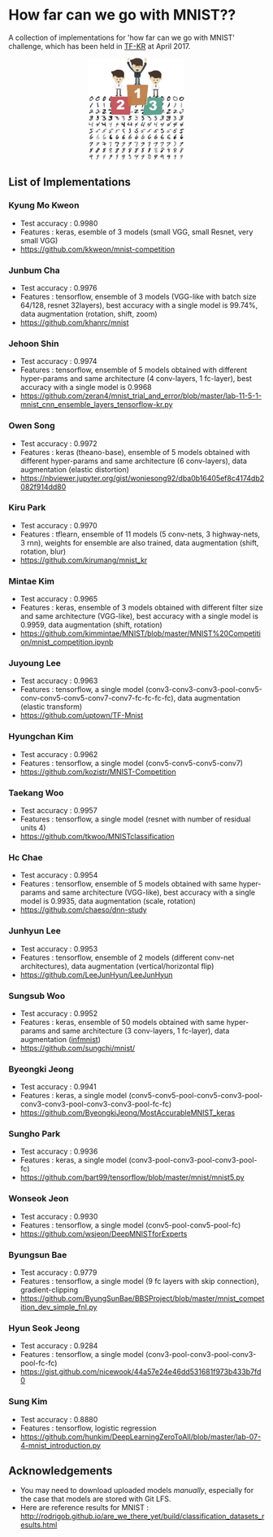 # How far can we go with MNIST??
A collection of implementations for 'how far can we go with MNIST' challenge, which has been held in [TF-KR](https://www.facebook.com/groups/TensorFlowKR) at April 2017.

<center><img src='how-far-can-we-go-with-MNIST.jpg' height = '200px'></center>

## List of Implementations
### Kyung Mo Kweon
* Test accuracy : 0.9980
* Features : keras, esemble of 3 models (small VGG, small Resnet, very small VGG)
* https://github.com/kkweon/mnist-competition

### Junbum Cha
* Test accuracy : 0.9976
* Features : tensorflow, ensemble of 3 models (VGG-like with batch size 64/128, resnet 32layers), best accuracy with a single model is 99.74%, data augmentation (rotation, shift, zoom)
* https://github.com/khanrc/mnist

### Jehoon Shin
* Test accuracy : 0.9974
* Features : tensorflow, ensemble of 5 models obtained with different hyper-params and same architecture (4 conv-layers, 1 fc-layer), best accuracy with a single model is 0.9968 
* https://github.com/zeran4/mnist_trial_and_error/blob/master/lab-11-5-1-mnist_cnn_ensemble_layers_tensorflow-kr.py

### Owen Song
* Test accuracy : 0.9972
* Features : keras (theano-base), ensemble of 5 models obtained with different hyper-params and same architecture (6 conv-layers), data augmentation (elastic distortion) 
* https://nbviewer.jupyter.org/gist/woniesong92/dba0b16405ef8c4174db2082f914dd80

### Kiru Park
* Test accuracy : 0.9970
* Features : tflearn, ensemble of 11 models (5 conv-nets, 3 highway-nets, 3 rnn), weights for ensemble are also trained, data augmentation (shift, rotation, blur) 
* https://github.com/kirumang/mnist_kr

### Mintae Kim
* Test accuracy : 0.9965
* Features : keras, ensemble of 3 models obtained with different filter size and same architecture (VGG-like), best accuracy with a single model is 0.9959, data augmentation (shift, rotation) 
* https://github.com/kimmintae/MNIST/blob/master/MNIST%20Competition/mnist_competition.ipynb

### Juyoung Lee
* Test accuracy : 0.9963
* Features : tensorflow, a single model (conv3-conv3-conv3-pool-conv5-conv-conv5-conv5-conv7-conv7-fc-fc-fc-fc), data augmentation (elastic transform) 
* https://github.com/uptown/TF-Mnist

### Hyungchan Kim
* Test accuracy : 0.9962
* Features : tensorflow, a single model (conv5-conv5-conv5-conv7)
* https://github.com/kozistr/MNIST-Competition

### Taekang Woo
* Test accuracy : 0.9957
* Features : tensorflow, a single model (resnet with number of residual units 4)
* https://github.com/tkwoo/MNISTclassification

### Hc Chae
* Test accuracy : 0.9954
* Features : tensorflow, ensemble of 5 models obtained with same hyper-params and same architecture (VGG-like), best accuracy with a single model is 0.9935, data augmentation (scale, rotation) 
* https://github.com/chaeso/dnn-study

### Junhyun Lee
* Test accuracy : 0.9953
* Features : tensorflow, ensemble of 2 models (different conv-net architectures), data augmentation (vertical/horizontal flip) 
* https://github.com/LeeJunHyun/LeeJunHyun

### Sungsub Woo
* Test accuracy : 0.9952
* Features : keras, ensemble of 50 models obtained with same hyper-params and same architecture (3 conv-layers, 1 fc-layer), data augmentation ([infmnist](http://leon.bottou.org/projects/infimnist)) 
* https://github.com/sungchi/mnist/

### Byeongki Jeong
* Test accuracy : 0.9941
* Features : keras, a single model (conv5-conv5-pool-conv5-conv3-pool-conv3-conv3-pool-conv3-conv3-pool-fc-fc)
* https://github.com/ByeongkiJeong/MostAccurableMNIST_keras

### Sungho Park
* Test accuracy : 0.9936
* Features : keras, a single model (conv3-pool-conv3-pool-conv3-pool-fc)
* https://github.com/bart99/tensorflow/blob/master/mnist/mnist5.py

### Wonseok Jeon
* Test accuracy : 0.9930
* Features : tensorflow, a single model (conv5-pool-conv5-pool-fc)
* https://github.com/wsjeon/DeepMNISTforExperts

### Byungsun Bae
* Test accuracy : 0.9779
* Features : tensorflow, a single model (9 fc layers with skip connection), gradient-clipping
* https://github.com/ByungSunBae/BBSProject/blob/master/mnist_competition_dev_simple_fnl.py

### Hyun Seok Jeong
* Test accuracy : 0.9284
* Features : tensorflow, a single model (conv3-pool-conv3-pool-conv3-pool-fc-fc)
* https://gist.github.com/nicewook/44a57e24e46dd531681f973b433b7fd0

### Sung Kim
* Test accuracy : 0.8880
* Features : tensorflow, logistic regression
* https://github.com/hunkim/DeepLearningZeroToAll/blob/master/lab-07-4-mnist_introduction.py

## Acknowledgements
* You may need to download uploaded models *manually*, especially for the case that models are stored with Git LFS.
* Here are reference results for MNIST : http://rodrigob.github.io/are_we_there_yet/build/classification_datasets_results.html
